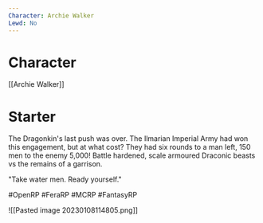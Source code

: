 ```yaml
---
Character: Archie Walker
Lewd: No
---
```

# Character
[[Archie Walker]]

# Starter
The Dragonkin's last push was over. The Ilmarian Imperial Army had won this engagement, but at what cost? They had six rounds to a man left, 150 men to the enemy 5,000! Battle hardened, scale armoured Draconic beasts vs the remains of a garrison.

"Take water men. Ready yourself."

#OpenRP #FeraRP #MCRP #FantasyRP 

![[Pasted image 20230108114805.png]]
